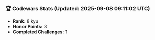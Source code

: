 ### 🏆 Codewars Stats (Updated: 2025-09-08 09:11:02 UTC)

- **Rank:** 8 kyu
- **Honor Points:** 3
- **Completed Challenges:** 1
